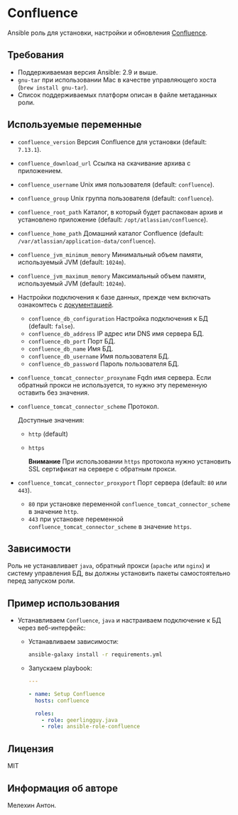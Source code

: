Confluence
==========

Ansible роль для установки, настройки и обновления [Confluence](https://www.atlassian.com/ru/software/confluence).

Требования
----------

- Поддерживаемая версия Ansible: 2.9 и выше.
- `gnu-tar` при использовании Mac в качестве управляющего хоста (`brew install gnu-tar`).
- Список поддерживаемых платформ описан в файле метаданных роли.

Используемые переменные
-----------------------

- `confluence_version` Версия Confluence для установки (default: `7.13.1`).
- `confluence_download_url` Ссылка на скачивание архива с приложением.
- `confluence_username` Unix имя пользователя (default: `confluence`).
- `confluence_group` Unix группа пользователя (default: `confluence`).
- `confluence_root_path` Каталог, в который будет распакован архив и установлено приложение (default: `/opt/atlassian/confluence`).
- `confluence_home_path` Домашний каталог Confluence (default: `/var/atlassian/application-data/confluence`).
- `confluence_jvm_minimum_memory` Минимальный объем памяти, используемый JVM (default: `1024m`).
- `confluence_jvm_maximum_memory` Максимальный объем памяти, используемый JVM (default: `1024m`).
- Настройки подключения к базе данных, прежде чем включать ознакомтесь с [документацией](https://confluence.atlassian.com/conf713/configuring-a-datasource-connection-1077914464.html).
  - `confluence_db_configuration` Настройка подключения к БД (default: `false`).
  - `confluence_db_address` IP адрес или DNS имя сервера БД.
  - `confluence_db_port` Порт БД.
  - `confluence_db_name` Имя БД.
  - `confluence_db_username` Имя пользователя БД.
  - `confluence_db_password` Пароль пользователя БД.
- `confluence_tomcat_connector_proxyname` Fqdn имя сервера. Если обратный прокси не используется, то нужно эту переменную оставить без значения.
- `confluence_tomcat_connector_scheme` Протокол.

  Доступные значения:
  - `http` (default)
  - `https`

    **Внимание** При использовании `https` протокола нужно установить SSL сертификат на сервере с обратным прокси.

- `confluence_tomcat_connector_proxyport` Порт сервера (default: `80` или `443`).
  - `80` при установке переменной `confluence_tomcat_connector_scheme` в значение `http`.
  - `443` при установке переменной `confluence_tomcat_connector_scheme` в значение `https`.

Зависимости
-----------

Роль не устанавливает `java`, обратный прокси (`apache` или `nginx`) и систему управления БД, вы должны установить пакеты самостоятельно перед запуском роли.

Пример использования
--------------------

- Устанавливаем `Confluence`, `java` и настраиваем подключение к БД через веб-интерфейс:

  - Устанавливаем зависимости:

    ```bash
    ansible-galaxy install -r requirements.yml
    ```

  - Запускаем playbook:

    ```yaml
    ---

    - name: Setup Confluence
      hosts: confluence

      roles:
        - role: geerlingguy.java
        - role: ansible-role-confluence
    ```

Лицензия
--------

MIT

Информация об авторе
--------------------

Мелехин Антон.
